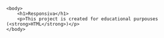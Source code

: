 <!DOCTYPE html>
<html>
	<head>
		<title>ReadMe!</title>
	</head>

	<body>
		<h1>Responsiva</h1>
		<p>This project is created for educational purpouses (<strong>HTML</strong>)</p>
	</body>
</html>
